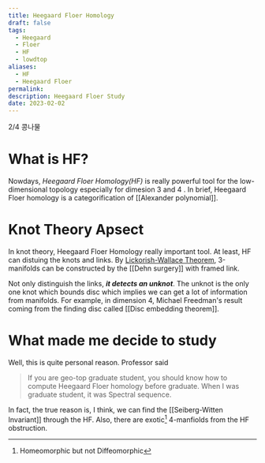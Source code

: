 ```yaml
---
title: Heegaard Floer Homology
draft: false
tags:
  - Heegaard
  - Floer
  - HF
  - lowdtop
aliases:
  - HF
  - Heegaard Floer
permalink: 
description: Heegaard Floer Study
date: 2023-02-02
---
```

 2/4 콩나물
 
# What is HF?
Nowdays, *Heegaard Floer Homology(HF)* is really powerful tool for the low-dimensional topology especially for dimesion 3 and 4 . In brief, Heegaard Floer homology is a categorification of [[Alexander polynomial]]. 

# Knot Theory Apsect
In knot theory, Heegaard Floer Homology  really important tool. At least, HF can distuing the knots and links. By [Lickorish-Wallace Theorem](https://en.wikipedia.org/wiki/Lickorish%E2%80%93Wallace_theorem), 3-manifolds can be constructed by the [[Dehn surgery]] with framed link.

Not only distinguish the links, ***it detects an unknot***. The unknot is the only one knot which bounds disc which implies we can get a lot of information from manifolds. For example, in dimension 4, Michael Freedman's result coming from the finding disc called [[Disc embedding theorem]].

# What made me decide to study
Well, this is quite personal reason. Professor said 
>If you are geo-top graduate student, you should know how to compute Heegaard Floer homology before graduate. When I was graduate student, it was Spectral sequence. 

In fact, the true reason is, I think, we can find the [[Seiberg-Witten Invariant]]  through the HF. Also, there are exotic[^1] 4-manfiolds from the HF obstruction. 


[^1]: Homeomorphic but not Diffeomorphic